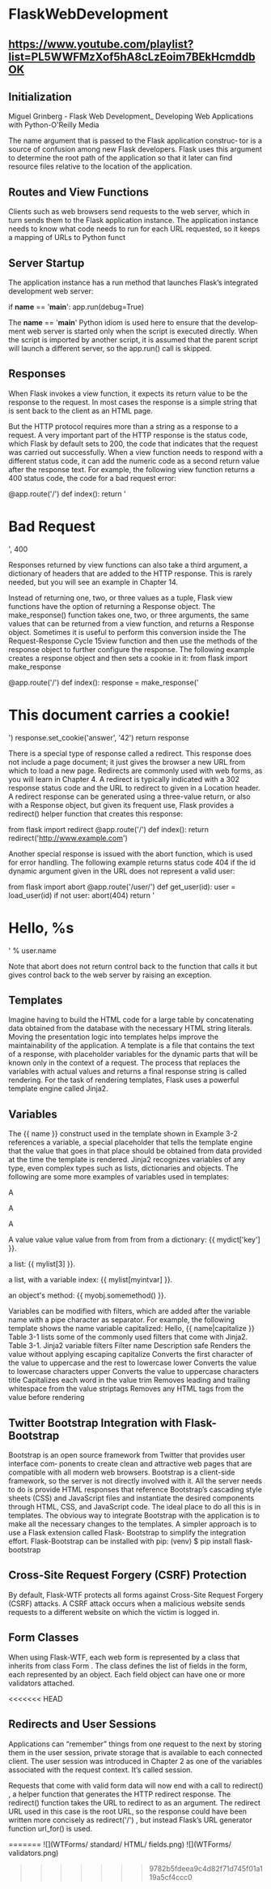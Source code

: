 # FlaskWebDevelopment
## https://www.youtube.com/playlist?list=PL5WWFMzXof5hA8cLzEoim7BEkHcmddbOK
## Initialization

Miguel Grinberg - Flask Web Development_ Developing Web Applications with Python-O'Reilly Media

The name argument that is passed to the Flask application construc‐
tor is a source of confusion among new Flask developers. Flask uses
this argument to determine the root path of the application so that it
later can find resource files relative to the location of the application.

## Routes and View Functions
Clients such as web browsers send requests to the web server, which in turn sends them
to the Flask application instance. The application instance needs to know what code
needs to run for each URL requested, so it keeps a mapping of URLs to Python funct

## Server Startup
The application instance has a run method that launches Flask’s integrated development
web server:

if __name__ == '__main__':
	app.run(debug=True)

The __name__ == '__main__' Python idiom is used here to ensure that the develop‐
ment web server is started only when the script is executed directly. When the script is
imported by another script, it is assumed that the parent script will launch a different
server, so the app.run() call is skipped.

## Responses
When Flask invokes a view function, it expects its return value to be the response to the
request. In most cases the response is a simple string that is sent back to the client as an
HTML page.

But the HTTP protocol requires more than a string as a response to a request. A very
important part of the HTTP response is the status code, which Flask by default sets to
200, the code that indicates that the request was carried out successfully.
When a view function needs to respond with a different status code, it can add the
numeric code as a second return value after the response text. For example, the following
view function returns a 400 status code, the code for a bad request error:

@app.route('/')
def index():
	return '<h1>Bad Request</h1>', 400

Responses returned by view functions can also take a third argument, a dictionary of
headers that are added to the HTTP response. This is rarely needed, but you will see an
example in Chapter 14.

Instead of returning one, two, or three values as a tuple, Flask view functions have the
option of returning a Response object. The make_response() function takes one, two,
or three arguments, the same values that can be returned from a view function, and
returns a Response object. Sometimes it is useful to perform this conversion inside the
The Request-Response Cycle 15view function and then use the methods of the response object to further configure the
response. The following example creates a response object and then sets a cookie in it:
from flask import make_response

@app.route('/')
def index():
	response = make_response('<h1>This document carries a cookie!</h1>')
	response.set_cookie('answer', '42')
	return response

There is a special type of response called a redirect. This response does not include a
page document; it just gives the browser a new URL from which to load a new page.
Redirects are commonly used with web forms, as you will learn in Chapter 4.
A redirect is typically indicated with a 302 response status code and the URL to redirect
to given in a Location header. A redirect response can be generated using a three-value
return, or also with a Response object, but given its frequent use, Flask provides a
redirect() helper function that creates this response:

from flask import redirect
@app.route('/')
def index():
	return redirect('http://www.example.com')

Another special response is issued with the abort function, which is used for error
handling. The following example returns status code 404 if the id dynamic argument
given in the URL does not represent a valid user:

from flask import abort
@app.route('/user/<id>')
def get_user(id):
	user = load_user(id)
	if not user:
		abort(404)
		return '<h1>Hello, %s</h1>' % user.name

Note that abort does not return control back to the function that calls it but gives control
back to the web server by raising an exception.

## Templates

Imagine having to build the HTML code for a large table by concatenating
data obtained from the database with the necessary HTML string literals. Moving the
presentation logic into templates helps improve the maintainability of the application.
A template is a file that contains the text of a response, with placeholder variables for
the dynamic parts that will be known only in the context of a request. The process that
replaces the variables with actual values and returns a final response string is called
rendering. For the task of rendering templates, Flask uses a powerful template engine
called Jinja2.

## Variables
The {{ name }} construct used in the template shown in Example 3-2 references a
variable, a special placeholder that tells the template engine that the value that goes in
that place should be obtained from data provided at the time the template is rendered.
Jinja2 recognizes variables of any type, even complex types such as lists, dictionaries
and objects. The following are some more examples of variables used in templates:
<p>A
<p>A
<p>A
<p>A
value
value
value
value
from
from
from
from
a dictionary: {{ mydict['key'] }}.</p>
a list: {{ mylist[3] }}.</p>
a list, with a variable index: {{ mylist[myintvar] }}.</p>
an object's method: {{ myobj.somemethod() }}.</p>
Variables can be modified with filters, which are added after the variable name with a
pipe character as separator. For example, the following template shows the name variable
capitalized:
Hello, {{ name|capitalize }}
Table 3-1 lists some of the commonly used filters that come with Jinja2.
Table 3-1. Jinja2 variable filters
Filter name Description
safe Renders the value without applying escaping
capitalize Converts the first character of the value to uppercase and the rest to lowercase
lower Converts the value to lowercase characters
upper Converts the value to uppercase characters
title Capitalizes each word in the value
trim Removes leading and trailing whitespace from the value
striptags Removes any HTML tags from the value before rendering

## Twitter Bootstrap Integration with Flask-Bootstrap

Bootstrap is an open source framework from Twitter that provides user interface com‐
ponents to create clean and attractive web pages that are compatible with all modern
web browsers.
Bootstrap is a client-side framework, so the server is not directly involved with it. All
the server needs to do is provide HTML responses that reference Bootstrap’s cascading
style sheets (CSS) and JavaScript files and instantiate the desired components through
HTML, CSS, and JavaScript code. The ideal place to do all this is in templates.
The obvious way to integrate Bootstrap with the application is to make all the necessary
changes to the templates. A simpler approach is to use a Flask extension called Flask-
Bootstrap to simplify the integration effort. Flask-Bootstrap can be installed with pip:
(venv) $ pip install flask-bootstrap

## Cross-Site Request Forgery (CSRF) Protection
By default, Flask-WTF protects all forms against Cross-Site Request Forgery (CSRF)
attacks. A CSRF attack occurs when a malicious website sends requests to a different
website on which the victim is logged in.

## Form Classes
When using Flask-WTF, each web form is represented by a class that inherits from class
Form . The class defines the list of fields in the form, each represented by an object. Each
field object can have one or more validators attached.

<<<<<<< HEAD
## Redirects and User Sessions

Applications can “remember” things from one request to the next by storing them in
the user session, private storage that is available to each connected client. The user session
was introduced in Chapter 2 as one of the variables associated with the request context.
It’s called session.

Requests that come with valid form data will now end with a call to redirect() , a helper
function that generates the HTTP redirect response. The redirect() function takes
the URL to redirect to as an argument. The redirect URL used in this case is the root
URL, so the response could have been written more concisely as redirect('/') , but
instead Flask’s URL generator function url_for() is used.

=======
![](WTForms/ standard/ HTML/ fields.png)
![](WTForms/ validators.png)
>>>>>>> 9782b5fdeea9c4d82f71d745f01a119a5cf4ccc0
